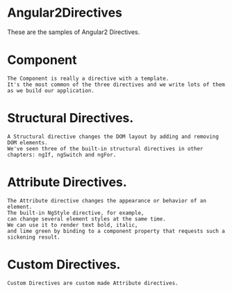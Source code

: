 # Angular2Directives

These are the samples of Angular2 Directives.

# Component
    The Component is really a directive with a template. 
    It's the most common of the three directives and we write lots of them as we build our application.
    
# Structural Directives. 
    A Structural directive changes the DOM layout by adding and removing DOM elements. 
    We've seen three of the built-in structural directives in other chapters: ngIf, ngSwitch and ngFor.
    
# Attribute Directives.
    The Attribute directive changes the appearance or behavior of an element. 
    The built-in NgStyle directive, for example, 
    can change several element styles at the same time. 
    We can use it to render text bold, italic, 
    and lime green by binding to a component property that requests such a sickening result.
    
# Custom Directives.
    Custom Directives are custom made Attribute directives.
